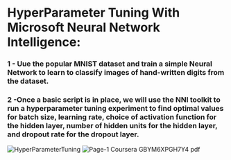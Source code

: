 # HyperParameter Tuning With Microsoft Neural Network Intelligence:
### 1 - Uue the popular MNIST dataset and train a simple Neural Network to learn to classify images of hand-written digits from the dataset. 
### 2 -Once a basic script is in place, we will use the NNI toolkit to run a hyperparameter tuning experiment to find optimal values for batch size, learning rate, choice of activation function for the hidden layer, number of hidden units for the hidden layer, and dropout rate for the dropout layer.
![HyperParameterTuning](https://user-images.githubusercontent.com/106122834/182059838-6ed7c8b6-c6e9-424a-9a08-2a630f4c7c4d.jpeg)
![Page-1  Coursera GBYM6XPGH7Y4 pdf](https://user-images.githubusercontent.com/106122834/182059845-147ff1ff-91d5-46fb-93fe-888136355e09.jpeg)
